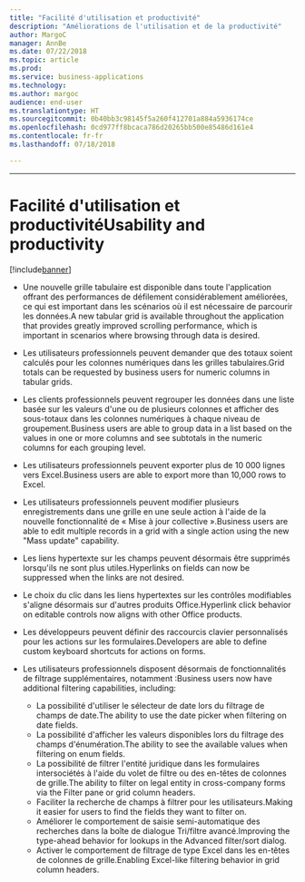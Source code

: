 ```yaml
---
title: "Facilité d'utilisation et productivité"
description: "Améliorations de l'utilisation et de la productivité"
author: MargoC
manager: AnnBe
ms.date: 07/22/2018
ms.topic: article
ms.prod: 
ms.service: business-applications
ms.technology: 
ms.author: margoc
audience: end-user
ms.translationtype: HT
ms.sourcegitcommit: 0b40bb3c98145f5a260f412701a884a5936174ce
ms.openlocfilehash: 0cd977ff8bcaca786d20265bb500e85486d161e4
ms.contentlocale: fr-fr
ms.lasthandoff: 07/18/2018

---
```


---
#  <a name="usability-and-productivity"></a><span data-ttu-id="82763-103">Facilité d'utilisation et productivité</span><span class="sxs-lookup"><span data-stu-id="82763-103">Usability and productivity</span></span>

[!include[banner](../../includes/banner.md)]

-   <span data-ttu-id="82763-104">Une nouvelle grille tabulaire est disponible dans toute l'application offrant des performances de défilement considérablement améliorées, ce qui est important dans les scénarios où il est nécessaire de parcourir les données.</span><span class="sxs-lookup"><span data-stu-id="82763-104">A new tabular grid is available throughout the application that provides greatly improved scrolling performance, which is important in scenarios where browsing through data is desired.</span></span> 

-   <span data-ttu-id="82763-105">Les utilisateurs professionnels peuvent demander que des totaux soient calculés pour les colonnes numériques dans les grilles tabulaires.</span><span class="sxs-lookup"><span data-stu-id="82763-105">Grid totals can be requested by business users for numeric columns in tabular grids.</span></span>

-   <span data-ttu-id="82763-106">Les clients professionnels peuvent regrouper les données dans une liste basée sur les valeurs d'une ou de plusieurs colonnes et afficher des sous-totaux dans les colonnes numériques à chaque niveau de groupement.</span><span class="sxs-lookup"><span data-stu-id="82763-106">Business users are able to group data in a list based on the values in one or more columns and see subtotals in the numeric columns for each grouping level.</span></span>

-   <span data-ttu-id="82763-107">Les utilisateurs professionnels peuvent exporter plus de 10 000 lignes vers Excel.</span><span class="sxs-lookup"><span data-stu-id="82763-107">Business users are able to export more than 10,000 rows to Excel.</span></span>  

-   <span data-ttu-id="82763-108">Les utilisateurs professionnels peuvent modifier plusieurs enregistrements dans une grille en une seule action à l'aide de la nouvelle fonctionnalité de « Mise à jour collective ».</span><span class="sxs-lookup"><span data-stu-id="82763-108">Business users are able to edit multiple records in a grid with a single action using the new "Mass update" capability.</span></span> 

-   <span data-ttu-id="82763-109">Les liens hypertexte sur les champs peuvent désormais être supprimés lorsqu'ils ne sont plus utiles.</span><span class="sxs-lookup"><span data-stu-id="82763-109">Hyperlinks on fields can now be suppressed when the links are not desired.</span></span>  

-   <span data-ttu-id="82763-110">Le choix du clic dans les liens hypertextes sur les contrôles modifiables s'aligne désormais sur d'autres produits Office.</span><span class="sxs-lookup"><span data-stu-id="82763-110">Hyperlink click behavior on editable controls now aligns with other Office products.</span></span> 

-   <span data-ttu-id="82763-111">Les développeurs peuvent définir des raccourcis clavier personnalisés pour les actions sur les formulaires.</span><span class="sxs-lookup"><span data-stu-id="82763-111">Developers are able to define custom keyboard shortcuts for actions on forms.</span></span> 

-   <span data-ttu-id="82763-112">Les utilisateurs professionnels disposent désormais de fonctionnalités de filtrage supplémentaires, notamment :</span><span class="sxs-lookup"><span data-stu-id="82763-112">Business users now have additional filtering capabilities, including:</span></span> 
    -   <span data-ttu-id="82763-113">La possibilité d'utiliser le sélecteur de date lors du filtrage de champs de date.</span><span class="sxs-lookup"><span data-stu-id="82763-113">The ability to use the date picker when filtering on date fields.</span></span>
    -   <span data-ttu-id="82763-114">La possibilité d'afficher les valeurs disponibles lors du filtrage des champs d'énumération.</span><span class="sxs-lookup"><span data-stu-id="82763-114">The ability to see the available values when filtering on enum fields.</span></span>
    -   <span data-ttu-id="82763-115">La possibilité de filtrer l'entité juridique dans les formulaires intersociétés à l'aide du volet de filtre ou des en-têtes de colonnes de grille.</span><span class="sxs-lookup"><span data-stu-id="82763-115">The ability to filter on legal entity in cross-company forms via the Filter pane or grid column headers.</span></span>
    -   <span data-ttu-id="82763-116">Faciliter la recherche de champs à filtrer pour les utilisateurs.</span><span class="sxs-lookup"><span data-stu-id="82763-116">Making it easier for users to find the fields they want to filter on.</span></span>
    -   <span data-ttu-id="82763-117">Améliorer le comportement de saisie semi-automatique des recherches dans la boîte de dialogue Tri/filtre avancé.</span><span class="sxs-lookup"><span data-stu-id="82763-117">Improving the type-ahead behavior for lookups in the Advanced filter/sort dialog.</span></span>
    -   <span data-ttu-id="82763-118">Activer le comportement de filtrage de type Excel dans les en-têtes de colonnes de grille.</span><span class="sxs-lookup"><span data-stu-id="82763-118">Enabling Excel-like filtering behavior in grid column headers.</span></span> 
    
    

